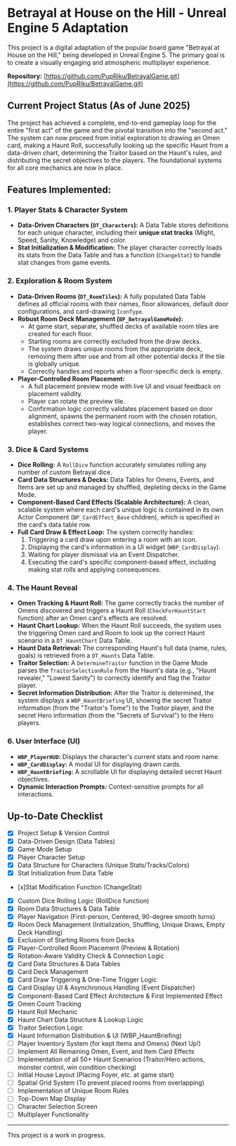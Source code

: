 # Betrayal at House on the Hill - Unreal Engine 5 Adaptation

This project is a digital adaptation of the popular board game "Betrayal at House on the Hill," being developed in Unreal Engine 5. The primary goal is to create a visually engaging and atmospheric multiplayer experience.

**Repository:** [https://github.com/PupRiku/BetrayalGame.git](https://github.com/PupRiku/BetrayalGame.git)

## Current Project Status (As of June 2025)

The project has achieved a complete, end-to-end gameplay loop for the entire "first act" of the game and the pivotal transition into the "second act." The system can now proceed from initial exploration to drawing an Omen card, making a Haunt Roll, successfully looking up the specific Haunt from a data-driven chart, determining the Traitor based on the Haunt's rules, and distributing the secret objectives to the players. The foundational systems for all core mechanics are now in place.

## Features Implemented:

### 1. Player Stats & Character System

- **Data-Driven Characters (`DT_Characters`):** A Data Table stores definitions for each unique character, including their **unique stat tracks** (Might, Speed, Sanity, Knowledge) and color.
- **Stat Initialization & Modification:** The player character correctly loads its stats from the Data Table and has a function (`ChangeStat`) to handle stat changes from game events.

### 2. Exploration & Room System

- **Data-Driven Rooms (`DT_RoomTiles`):** A fully populated Data Table defines all official rooms with their names, floor allowances, default door configurations, and card-drawing `IconType`.
- **Robust Room Deck Management (`BP_BetrayalGameMode`):**
  - At game start, separate, shuffled decks of available room tiles are created for each floor.
  - Starting rooms are correctly excluded from the draw decks.
  - The system draws unique rooms from the appropriate deck, removing them after use and from all other potential decks if the tile is globally unique.
  - Correctly handles and reports when a floor-specific deck is empty.
- **Player-Controlled Room Placement:**
  - A full placement preview mode with live UI and visual feedback on placement validity.
  - Player can rotate the preview tile.
  - Confirmation logic correctly validates placement based on door alignment, spawns the permanent room with the chosen rotation, establishes correct two-way logical connections, and moves the player.

### 3. Dice & Card Systems

- **Dice Rolling:** A `RollDice` function accurately simulates rolling any number of custom Betrayal dice.
- **Card Data Structures & Decks:** Data Tables for Omens, Events, and Items are set up and managed by shuffled, depleting decks in the Game Mode.
- **Component-Based Card Effects (Scalable Architecture):** A clean, scalable system where each card's unique logic is contained in its own Actor Component (`BP_CardEffect_Base` children), which is specified in the card's data table row.
- **Full Card Draw & Effect Loop:** The system correctly handles:
  1.  Triggering a card draw upon entering a room with an icon.
  2.  Displaying the card's information in a UI widget (`WBP_CardDisplay`).
  3.  Waiting for player dismissal via an Event Dispatcher.
  4.  Executing the card's specific component-based effect, including making stat rolls and applying consequences.

### 4. The Haunt Reveal

- **Omen Tracking & Haunt Roll:** The game correctly tracks the number of Omens discovered and triggers a Haunt Roll (`CheckForHauntStart` function) after an Omen card's effects are resolved.
- **Haunt Chart Lookup:** When the Haunt Roll succeeds, the system uses the triggering Omen card and Room to look up the correct Haunt scenario in a `DT_HauntChart` Data Table.
- **Haunt Data Retrieval:** The corresponding Haunt's full data (name, rules, goals) is retrieved from a `DT_Haunts` Data Table.
- **Traitor Selection:** A `DetermineTraitor` function in the Game Mode parses the `TraitorSelectionRule` from the Haunt's data (e.g., "Haunt revealer," "Lowest Sanity") to correctly identify and flag the Traitor player.
- **Secret Information Distribution:** After the Traitor is determined, the system displays a `WBP_HauntBriefing` UI, showing the secret Traitor information (from the "Traitor's Tome") to the Traitor player, and the secret Hero information (from the "Secrets of Survival") to the Hero players.

### 6. User Interface (UI)

- **`WBP_PlayerHUD`:** Displays the character's current stats and room name.
- **`WBP_CardDisplay`:** A modal UI for displaying drawn cards.
- **`WBP_HauntBriefing`:** A scrollable UI for displaying detailed secret Haunt objectives.
- **Dynamic Interaction Prompts:** Context-sensitive prompts for all interactions.

## Up-to-Date Checklist

- [x] Project Setup & Version Control
- [x] Data-Driven Design (Data Tables)
- [x] Game Mode Setup
- [x] Player Character Setup
- [x] Data Structure for Characters (Unique Stats/Tracks/Colors)
- [x] Stat Initialization from Data Table
- [x]Stat Modification Function (ChangeStat)
- [x] Custom Dice Rolling Logic (RollDice function)
- [x] Room Data Structures & Data Table
- [x] Player Navigation (First-person, Centered, 90-degree smooth turns)
- [x] Room Deck Management (Initialization, Shuffling, Unique Draws, Empty Deck Handling)
- [x] Exclusion of Starting Rooms from Decks
- [x] Player-Controlled Room Placement (Preview & Rotation)
- [x] Rotation-Aware Validity Check & Connection Logic
- [x] Card Data Structures & Data Tables
- [x] Card Deck Management
- [x] Card Draw Triggering & One-Time Trigger Logic
- [x] Card Display UI & Asynchronous Handling (Event Dispatcher)
- [x] Component-Based Card Effect Architecture & First Implemented Effect
- [x] Omen Count Tracking
- [x] Haunt Roll Mechanic
- [x] Haunt Chart Data Structure & Lookup Logic
- [x] Traitor Selection Logic
- [x] Haunt Information Distribution & UI (WBP_HauntBriefing)
- [ ] Player Inventory System (for kept Items and Omens) (Next Up!)
- [ ] Implement All Remaining Omen, Event, and Item Card Effects
- [ ] Implementation of all 50+ Haunt Scenarios (Traitor/Hero actions, monster control, win condition checking)
- [ ] Initial House Layout (Placing Foyer, etc. at game start)
- [ ] Spatial Grid System (To prevent placed rooms from overlapping)
- [ ] Implementation of Unique Room Rules
- [ ] Top-Down Map Display
- [ ] Character Selection Screen
- [ ] Multiplayer Functionality

---

This project is a work in progress.
